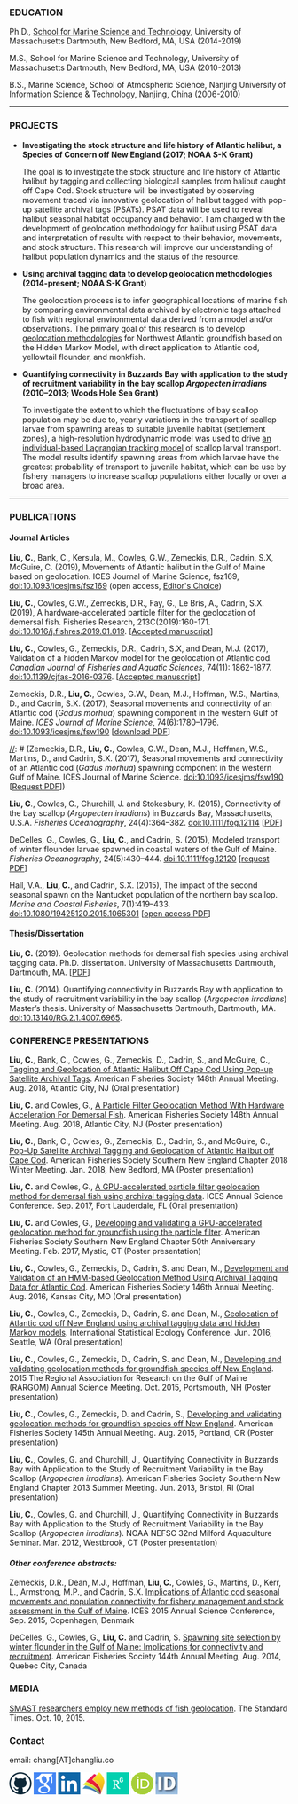 ### EDUCATION
Ph.D., [School for Marine Science and Technology](http://www.umassd.edu/smast/), University of Massachusetts Dartmouth,
New Bedford, MA, USA (2014-2019)


M.S., School for Marine Science and Technology, University of Massachusetts Dartmouth,
New Bedford, MA, USA (2010-2013)  

B.S., Marine Science, School of Atmospheric Science, Nanjing University of Information Science & Technology,
Nanjing, China (2006-2010)

---

### PROJECTS
* __Investigating the stock structure and life history of Atlantic halibut, a Species of Concern off New England (2017; NOAA S-K Grant)__

   The goal is to investigate the stock structure and life history of Atlantic halibut by tagging and collecting biological samples from halibut caught off Cape Cod. Stock structure will be investigated by observing movement traced via innovative geolocation of halibut tagged with pop-up satellite archival tags (PSATs). PSAT data will be used to reveal halibut seasonal habitat occupancy and behavior. I am charged with the development of geolocation methodology for halibut using PSAT data and interpretation of results with respect to their behavior, movements, and stock structure. This research will improve our understanding of halibut population dynamics and the status of the resource. 

* __Using archival tagging data to develop geolocation methodologies (2014-present; NOAA S-K Grant)__

   The geolocation process is to infer geographical locations of marine fish by comparing environmental data archived by electronic tags attached to fish with regional environmental data derived from a model and/or observations. The primary goal of this research is to develop [geolocation methodologies](https://github.com/cliu3/hmm_smast) for Northwest Atlantic groundfish based on the Hidden Markov Model, with direct application to Atlantic cod, yellowtail flounder, and monkfish. 

* __Quantifying connectivity in Buzzards Bay with application to the study of recruitment variability in the bay scallop *Argopecten irradians* (2010–2013; Woods Hole Sea Grant)__

   To investigate the extent to which the fluctuations of bay scallop population may be due to, yearly variations in the transport of scallop larvae from spawning areas to suitable juvenile habitat (settlement zones), a high-resolution hydrodynamic model was used to drive [an individual-based Lagrangian tracking model](https://github.com/cliu3/fiscm) of scallop larval transport. The model results identify spawning areas from which larvae have the greatest probability of transport to juvenile habitat, which can be use by fishery managers to increase scallop populations either locally or over a broad area.

---

### PUBLICATIONS

#### Journal Articles
**Liu, C.**, Bank, C., Kersula, M., Cowles, G.W., Zemeckis, D.R., Cadrin, S.X, McGuire, C. (2019), Movements of Atlantic halibut in the Gulf of Maine based on geolocation. ICES Journal of Marine Science, fsz169, [doi:10.1093/icesjms/fsz169](https://academic.oup.com/icesjms/advance-article/doi/10.1093/icesjms/fsz169/5571136?guestAccessKey=f1795a83-6959-47ba-a311-ab1222e1336f) (open access, [Editor's Choice](https://www.ices.dk/news-and-events/news-archive/news/Pages/EditorsChoiceChangLiu.aspx))

**Liu, C.**, Cowles, G.W., Zemeckis, D.R., Fay, G., Le Bris, A., Cadrin, S.X. (2019), A hardware-accelerated particle filter for the geolocation of demersal fish. Fisheries Research, 213C(2019):160-171. [doi:10.1016/j.fishres.2019.01.019](https://dx.doi.org/10.1016/j.fishres.2019.01.019). [[Accepted manuscript](documents/hardware-accelerated-particle_FINAL.pdf)]

**Liu, C.**, Cowles, G., Zemeckis, D.R., Cadrin, S.X, and Dean, M.J. (2017), Validation of a hidden Markov model for the geolocation of Atlantic cod. *Canadian Journal of Fisheries and Aquatic Sciences*, 74(11): 1862-1877. [doi:10.1139/cjfas-2016-0376](https://dx.doi.org/10.1139/cjfas-2016-0376). [[Accepted manuscript](documents/CJFAS_validation.pdf)]

Zemeckis, D.R., **Liu, C.**, Cowles, G.W., Dean, M.J., Hoffman, W.S., Martins, D., and Cadrin, S.X. (2017), Seasonal movements and connectivity of an Atlantic cod (*Gadus morhua*) spawning component in the western Gulf of Maine. *ICES Journal of Marine Science*, 74(6):1780–1796. [doi:10.1093/icesjms/fsw190](https://goo.gl/j0rmgw) [[download PDF](https://academic.oup.com/icesjms/article/74/6/1780/2907792/Seasonal-movements-and-connectivity-of-an-Atlantic?guestAccessKey=e6b1993d-59cd-4395-9095-5bb65c13f829)]

[//]: # (Zemeckis, D.R., **Liu, C.**, Cowles, G.W., Dean, M.J., Hoffman, W.S., Martins, D., and Cadrin, S.X. (2017), Seasonal movements and connectivity of an Atlantic cod (*Gadus morhua*) spawning component in the western Gulf of Maine. ICES Journal of Marine Science. [doi:10.1093/icesjms/fsw190](http://icesjms.oxfordjournals.org/content/early/2017/01/15/icesjms.fsw190.abstract) [<A HREF="mailto:cliu3@umassd.edu?Subject=Paper%20request&Body=I%20would%20like%20to%20request%20the%20PDF%20file%20for%20the%20following%20paper%3A%0A%0AZemeckis%2C%20D.R.%2C%20Liu%2C%20C.%2C%20Cowles%2C%20G.W.%2C%20Dean%2C%20M.J.%2C%20Hoffman%2C%20W.S.%2C%20Martins%2C%20D.%2C%20and%20Cadrin%2C%20S.X.%20%282017%29%2C%20Seasonal%20movements%20and%20connectivity%20of%20an%20Atlantic%20cod%20%28Gadus%20morhua%29%20spawning%20component%20in%20the%20western%20Gulf%20of%20Maine.%20ICES%20Journal%20of%20Marine%20Science.%20doi%3A10.1093/icesjms/fsw190%0A%0A">Request PDF</A>])

**Liu, C**., Cowles, G., Churchill, J. and Stokesbury, K. (2015), Connectivity of the bay scallop (*Argopecten irradians*) in Buzzards Bay, Massachusetts, U.S.A. *Fisheries Oceanography*, 24(4):364–382. [doi:10.1111/fog.12114](http://dx.doi.org/10.1111/fog.12114) [[PDF](documents/bay_scallop_FOG_revision_unmarked.pdf)]

DeCelles, G., Cowles, G., **Liu, C**., and Cadrin, S. (2015), Modeled transport of winter flounder larvae spawned in coastal waters of the Gulf of Maine. *Fisheries Oceanography*, 24(5):430–444. [doi:10.1111/fog.12120](http://dx.doi.org/10.1111/fog.12120) [<A HREF="mailto:cliu3@umassd.edu?Subject=Paper%20request&Body=I%20would%20like%20to%20request%20the%20PDF%20file%20for%20the%20following%20paper%3A%0A%0ADeCelles%2C%20G.%2C%20Cowles%2C%20G.%2C%20Liu%2C%20C.%2C%20and%20Cadrin%2C%20S.%20%282015%29%2C%20Modeled%20transport%20of%20winter%20flounder%20larvae%20spawned%20in%20coastal%20waters%20of%20the%20Gulf%20of%20Maine.%20Fisheries%20Oceanography%2C%2024%285%29%3A430-444.%20doi%3A10.1111/fog.12120%0A%0A">request PDF</A>]

Hall, V.A., **Liu, C.**, and Cadrin, S.X. (2015), The impact of the second seasonal spawn on the Nantucket population of the northern bay scallop. *Marine and Coastal Fisheries*, 7(1):419–433. [doi:10.1080/19425120.2015.1065301](http://dx.doi.org/10.1080/19425120.2015.1065301) [[open access PDF](http://www.tandfonline.com/doi/pdf/10.1080/19425120.2015.1065301?needAccess=true)]

[//]: # (##### *Submitted Manuscripts in Review:*)


[//]: # (##### *Manuscripts in Preparation:*)



#### Thesis/Dissertation
**Liu, C.** (2019). Geolocation methods for demersal fish species using archival tagging data. Ph.D. dissertation. University of Massachusetts Dartmouth, Dartmouth, MA. [[PDF](https://umassd.userservices.exlibrisgroup.com/view/delivery/01MA_DM_INST/1297665830001301)]

**Liu, C.** (2014). Quantifying connectivity in Buzzards Bay with application to the study of recruitment variability in the bay scallop (*Argopecten irradians*) Master’s thesis. University of Massachusetts Dartmouth, Dartmouth, MA. [doi:10.13140/RG.2.1.4007.6965](http://dx.doi.org/10.13140/RG.2.1.4007.6965).

### CONFERENCE PRESENTATIONS
**Liu, C.**, Bank, C., Cowles, G., Zemeckis, D., Cadrin, S., and McGuire, C., [Tagging and Geolocation of Atlantic Halibut Off Cape Cod Using Pop-up Satellite Archival Tags](https://afs.confex.com/afs/2018/meetingapp.cgi/Paper/33742). American Fisheries Society 148th Annual Meeting. Aug. 2018, Atlantic City, NJ (Oral presentation)

**Liu, C.** and Cowles, G., [A Particle Filter Geolocation Method With Hardware Acceleration For Demersal Fish](http://dx.doi.org/10.13140/RG.2.2.24083.73766). American Fisheries Society 148th Annual Meeting. Aug. 2018, Atlantic City, NJ (Poster presentation)

**Liu, C.**, Bank, C., Cowles, G., Zemeckis, D., Cadrin, S., and McGuire, C., [Pop-Up Satellite Archival Tagging and Geolocation of Atlantic Halibut off Cape Cod](https://github.com/cliu3/cliu3.github.io/raw/master/documents/SNEC_2018.pdf). American Fisheries Society Southern New England Chapter 2018 Winter Meeting. Jan. 2018, New Bedford, MA (Poster presentation)

**Liu, C.** and Cowles, G., [A GPU-accelerated particle filter geolocation method for demersal fish using archival tagging data](http://ices.dk/_layouts/15/ASCProgram/downloadpdf/downloadpdf.ashx?generatepdf=http://ices.dk/sites/pub/ascabstract2017/Abstracts/ICESASCAbstract.docx). ICES Annual Science Conference. Sep. 2017, Fort Lauderdale, FL (Oral presentation)

**Liu, C.** and Cowles, G., [Developing and validating a GPU-accelerated geolocation method for groundfish using the particle filter](documents/snec-2017-poster2.pdf). American Fisheries Society Southern New England Chapter 50th Anniversary Meeting. Feb. 2017, Mystic, CT (Poster presentation)

**Liu, C.**, Cowles, G., Zemeckis, D., Cadrin, S. and Dean, M., [Development and Validation of an HMM-based Geolocation Method Using Archival Tagging Data for Atlantic Cod](https://afs.confex.com/afs/2016/meetingapp.cgi/Paper/24545). American Fisheries Society 146th Annual Meeting. Aug. 2016, Kansas City, MO (Oral presentation)

**Liu, C.**, Cowles, G., Zemeckis, D., Cadrin, S. and Dean, M., [Geolocation of Atlantic cod off New England using archival tagging data and hidden Markov models](documents/ISEC2016_ABSRACT.pdf). International Statistical Ecology Conference. Jun. 2016, Seattle, WA (Oral presentation)

**Liu, C.**, Cowles, G., Zemeckis, D., Cadrin, S. and Dean, M., [Developing and validating geolocation methods for groundfish species off New England](documents/P14_Liu.pdf). 2015 The Regional Association for Research on the Gulf of Maine (RARGOM) Annual Science Meeting. Oct. 2015, Portsmouth, NH (Poster presentation)

**Liu, C.**, Cowles, G., Zemeckis, D. and Cadrin, S., [Developing and validating geolocation methods for groundfish species off New England](https://afs.confex.com/afs/2015/webprogram/Paper21103.html). American Fisheries Society 145th Annual Meeting. Aug. 2015, Portland, OR (Poster presentation)

**Liu, C.**, Cowles, G. and Churchill, J., Quantifying Connectivity in Buzzards Bay with Application to the Study of Recruitment Variability in the Bay Scallop (*Argopecten irradians*). American Fisheries Society Southern New England Chapter 2013 Summer Meeting. Jun. 2013, Bristol, RI (Oral presentation)

**Liu, C.**, Cowles, G. and Churchill, J., Quantifying Connectivity in Buzzards Bay with Application to the Study of Recruitment Variability in the Bay Scallop (*Argopecten irradians*). NOAA NEFSC 32nd Milford Aquaculture Seminar. Mar. 2012, Westbrook, CT (Poster presentation)

#### *Other conference abstracts:*
Zemeckis, D.R., Dean, M.J., Hoffman, **Liu, C.**, Cowles, G., Martins, D., Kerr, L., Armstrong, M.P., and Cadrin, S.X. [Implications of Atlantic cod seasonal movements and population connectivity for fishery management and stock assessment in the Gulf of Maine](http://www.ices.dk/sites/pub/ASCExtendedAbstracts/Shared%20Documents/E%20-%20Beyond%20ocean%20connectivity.%20Embracing%20advances%20on%20early%20life%20stages%20and%20adult%20connectivity%20to%20assessment%20and%20management/E1015.pdf). ICES 2015 Annual Science Conference, Sep. 2015, Copenhagen, Denmark

DeCelles, G., Cowles, G., **Liu, C.** and Cadrin, S. [Spawning site selection by winter flounder in the Gulf of Maine: Implications for connectivity and recruitment](https://afs.confex.com/afs/2014/webprogram/Paper14129.html). American Fisheries Society 144th Annual Meeting, Aug. 2014, Quebec City, Canada

### MEDIA

[SMAST researchers employ new methods of fish geolocation](http://www.southcoasttoday.com/article/20151009/NEWS/151009357). The Standard Times. Oct. 10, 2015.

### Contact
email: chang[AT]changliu.co

[![Foo](/images/github-64.png)](https://github.com/cliu3)
<a href="https://scholar.google.com/citations?user=5gnCgYsAAAAJ"><img src="/images/google_scholar.png" width="40"></a>
[![Foo](/images/linkedin.png)](https://www.linkedin.com/in/chang-liu-92023728)
<a href="https://academic.microsoft.com/#/detail/2444526164"><img src="/images/microsoftacademicsearch-icon.jpg" width="40"></a>
<a href="https://www.researchgate.net/profile/Chang_Liu17"><img src="/images/researchgate.png" width="40"></a>
[![Foo](/images/orcid.gif)](http://orcid.org/0000-0003-3663-7671)
[![Foo](/images/ResearchID.jpg)](http://www.researcherid.com/rid/K-6620-2015)
